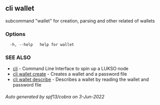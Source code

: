 ## cli wallet

subcommand "wallet" for creation, parsing and other related of wallets

### Options

```
  -h, --help   help for wallet
```

### SEE ALSO

* [cli](cli.md)	 - Command Line Interface to spin up a LUKSO node
* [cli wallet create](cli_wallet_create.md)	 - Creates a wallet and a password file 
* [cli wallet describe](cli_wallet_describe.md)	 - Describes a wallet by reading the wallet and  password file 

###### Auto generated by spf13/cobra on 3-Jun-2022
